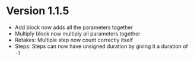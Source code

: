 # Version **1.1.5**

- Add block now adds all the parameters together
- Multiply block now multiply all parameters together
- Retakes: Multiple step now count correctly itself
- Steps: Steps can now have unsigned duration by giving it a duration of `-1`
